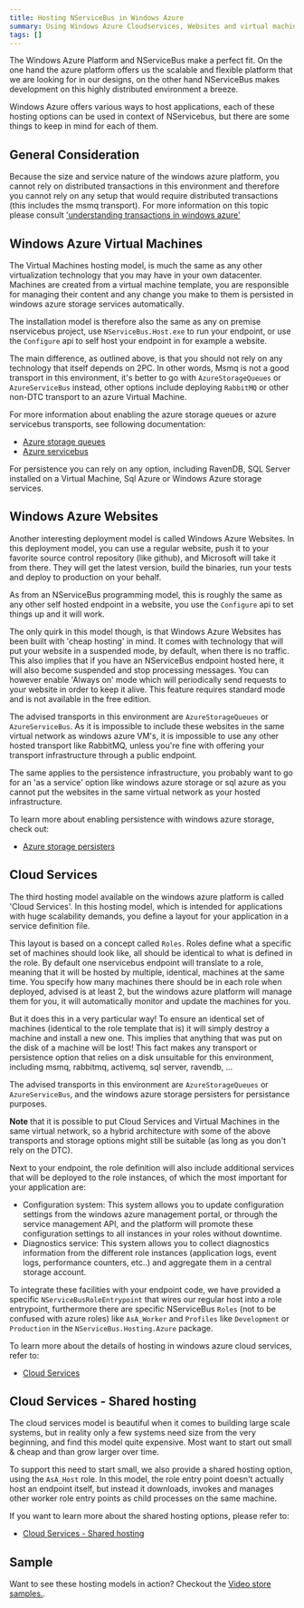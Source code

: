 ```yaml
---
title: Hosting NServiceBus in Windows Azure
summary: Using Windows Azure Cloudservices, Websites and virtual machines to host NServiceBus.
tags: []
---
```


The Windows Azure Platform and NServiceBus make a perfect fit. On the one hand the azure platform offers us the scalable and flexible platform that we are looking for in our designs, on the other hand NServiceBus makes development on this highly distributed environment a breeze.

Windows Azure offers various ways to host applications, each of these hosting options can be used in context of NServicebus, but there are some things to keep in mind for each of them.

General Consideration
-----------------

Because the size and service nature of the windows azure platform, you cannot rely on distributed transactions in this environment and therefore you cannot rely on any setup that would require distributed transactions (this includes the msmq transport). For more information on this topic please consult ['understanding transactions in windows azure'](/nservicebus/understanding-transactions-in-windows-azure)

Windows Azure Virtual Machines
-----------------

The Virtual Machines hosting model, is much the same as any other virtualization technology that you may have in your own datacenter. Machines are created from a virtual machine template, you are responsible for managing their content and any change you make to them is persisted in windows azure storage services automatically.

The installation model is therefore also the same as any on premise nservicebus project, use `NServiceBus.Host.exe` to run your endpoint, or use the `Configure` api to self host your endpoint in for example a website.

The main difference, as outlined above, is that you should not rely on any technology that itself depends on 2PC. In other words, Msmq is not a good transport in this environment, it's better to go with `AzureStorageQueues` or `AzureServiceBus` instead, other options include deploying `RabbitMQ` or other non-DTC transport to an azure Virtual Machine.

For more information about enabling the azure storage queues or azure servicebus transports, see following documentation:

* [Azure storage queues](/nservicebus/using-azure-storage-queues-as-transport-in-nservicebus)
* [Azure servicebus](/nservicebus/using-azure-servicebus-as-transport-in-nservicebus)

For persistence you can rely on any option, including RavenDB, SQL Server installed on a Virtual Machine, Sql Azure or Windows Azure storage services.


Windows Azure Websites
-----------------

Another interesting deployment model is called Windows Azure Websites. In this deployment model, you can use a regular website, push it to your favorite source control repository (like github), and Microsoft will take it from there. They will get the latest version, build the binaries, run your tests and deploy to production on your behalf.

As from an NServiceBus programming model, this is roughly the same as any other self hosted endpoint in a website, you use the `Configure` api to set things up and it will work.

The only quirk in this model though, is that Windows Azure Websites has been built with 'cheap hosting' in mind. It comes with technology that will put your website in a suspended mode, by default, when there is no traffic. This also implies that if you have an NServiceBus endpoint hosted here, it will also become suspended and stop processing messages. You can however enable 'Always on' mode which will periodically send requests to your website in order to keep it alive. This feature requires standard mode and is not available in the free edition. 

The advised transports in this environment are `AzureStorageQueues` or `AzureServiceBus`. As it is impossible to include these websites in the same virtual network as windows azure VM's, it is impossible to use any other hosted transport like RabbitMQ, unless you're fine with offering your transport infrastructure through a public endpoint.

The same applies to the persistence infrastructure, you probably want to go for an 'as a service' option like windows azure storage or sql azure as you cannot put the websites in the same virtual network as your hosted infrastructure.

To learn more about enabling persistence with windows azure storage, check out:

* [Azure storage persisters](/nservicebus/using-azure-storage-persistence-in-nservicebus)


Cloud Services 
-----------------

The third hosting model available on the windows azure platform is called 'Cloud Services'. In this hosting model, which is intended for applications with huge scalability demands, you define a layout for your application in a service definition file. 

This layout is based on a concept called `Roles`. Roles define what a specific set of machines should look like, all should be identical to what is defined in the role. By default one nservicebus endpoint will translate to a role, meaning that it will be hosted by multiple, identical, machines at the same time. You specify how many machines there should be in each role when deployed, advised is at least 2, but the windows azure platform will manage them for you, it will automatically monitor and update the machines for you.

But it does this in a very particular way! To ensure an identical set of machines (identical to the role template that is) it will simply destroy a machine and install a new one. This implies that anything that was put on the disk of a machine will be lost! This fact makes any transport or persistence option that relies on a disk unsuitable for this environment, including msmq, rabbitmq, activemq, sql server, ravendb, ...

The advised transports in this environment are `AzureStorageQueues` or `AzureServiceBus`, and the windows azure storage persisters for persistance purposes.

**Note** that it is possible to put Cloud Services and Virtual Machines in the same virtual network, so a hybrid architecture with some of the above transports and storage options might still be suitable (as long as you don't rely on the DTC).

Next to your endpoint, the role definition will also include additional services that will be deployed to the role instances, of which the most important for your application are:

* Configuration system: This system allows you to update configuration settings from the windows azure management portal, or through the service management API, and the platform will promote these configuration settings to all instances in your roles without downtime.
* Diagnostics service: This system allows you to collect diagnostics information from the different role instances (application logs, event logs, performance counters, etc..) and aggregate them in a central storage account.

To integrate these facilities with your endpoint code, we have provided a specific `NServiceBusRoleEntrypoint` that wires our regular host into a role entrypoint, furthermore there are specific NServiceBus `Roles` (not to be confused with azure roles) like `AsA_Worker` and `Profiles` like `Development` or `Production` in the `NServiceBus.Hosting.Azure` package.

To learn more about the details of hosting in windows azure cloud services, refer to:

* [Cloud Services](/nservicebus/hosting-nservicebus-in-windows-azure-cloud-services)


Cloud Services - Shared hosting
-----------------

The cloud services model is beautiful when it comes to building large scale systems, but in reality only a few systems need size from the very beginning, and find this model quite expensive. Most want to start out small & cheap and than grow larger over time. 

To support this need to start small, we also provide a shared hosting option, using the `AsA_Host` role. In this model, the role entry point doesn't actually host an endpoint itself, but instead it downloads, invokes and manages other worker role entry points as child processes on the same machine.

If you want to learn more about the shared hosting options, please refer to:

* [Cloud Services - Shared hosting](/nservicebus/shared-hosting-nservicebus-in-windows-azure-cloud-services)


Sample
------

Want to see these hosting models in action? Checkout the [Video store samples.](https://github.com/Particular/NServiceBus.Azure.Samples/tree/master/).